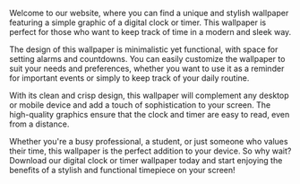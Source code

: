 <!--
Write me content for website with wallpaper "A wallpaper featuring a simple graphic of a digital clock or timer, with space for setting alarms and countdowns."
-->

<!--font:"Open Sans"-->

Welcome to our website, where you can find a unique and stylish wallpaper featuring a simple graphic of a digital clock or timer. This wallpaper is perfect for those who want to keep track of time in a modern and sleek way.

The design of this wallpaper is minimalistic yet functional, with space for setting alarms and countdowns. You can easily customize the wallpaper to suit your needs and preferences, whether you want to use it as a reminder for important events or simply to keep track of your daily routine.

With its clean and crisp design, this wallpaper will complement any desktop or mobile device and add a touch of sophistication to your screen. The high-quality graphics ensure that the clock and timer are easy to read, even from a distance.

Whether you're a busy professional, a student, or just someone who values their time, this wallpaper is the perfect addition to your device. So why wait? Download our digital clock or timer wallpaper today and start enjoying the benefits of a stylish and functional timepiece on your screen!
